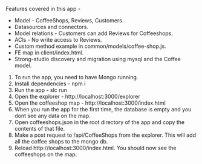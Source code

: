 
Features covered in this app - 

* Model - CoffeeShops, Reviews, Customers.
* Datasources and connectors.
* Model relations - Customers can add Reviews for Coffeeshops.
* ACls - No write access to Reviews.
* Custom method example in common/models/coffee-shop.js. 
* FE map in client/index.html.
* Strong-studio discovery and migration using mysql and the Coffee model.



1. To run the app, you need to have Mongo running.
2. Install dependencies - npm i
3. Run the app - slc run
4. Open the explorer - http://localhost:3000/explorer
5. Open the coffeeshop map - http://localhost:3000/index.html
6. When you run the app for the first time, the database is empty and you dont see any data on the map.
7. Open coffeeshops.json in the root directory of the app and copy the contents of that file.
8. Make a post request to /api/CoffeeShops from the explorer. This will add all the coffee shops to the mongo db.
9. Reload http://localhost:3000/index.html. You should now see the coffeeshops on the map.  
